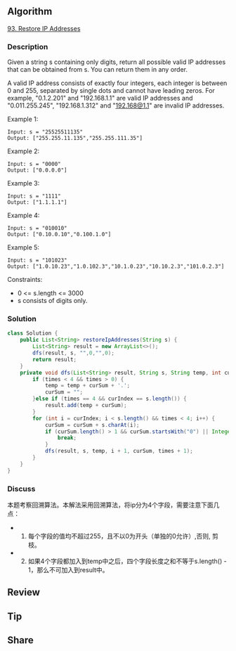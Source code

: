 ## Algorithm

[93. Restore IP Addresses](https://leetcode.com/problems/restore-ip-addresses/)

### Description

Given a string s containing only digits, return all possible valid IP addresses that can be obtained from s. You can return them in any order.

A valid IP address consists of exactly four integers, each integer is between 0 and 255, separated by single dots and cannot have leading zeros. For example, "0.1.2.201" and "192.168.1.1" are valid IP addresses and "0.011.255.245", "192.168.1.312" and "192.168@1.1" are invalid IP addresses.

Example 1:

```
Input: s = "25525511135"
Output: ["255.255.11.135","255.255.111.35"]
```

Example 2:

```
Input: s = "0000"
Output: ["0.0.0.0"]
```

Example 3:

```
Input: s = "1111"
Output: ["1.1.1.1"]
```

Example 4:

```
Input: s = "010010"
Output: ["0.10.0.10","0.100.1.0"]
```

Example 5:

```
Input: s = "101023"
Output: ["1.0.10.23","1.0.102.3","10.1.0.23","10.10.2.3","101.0.2.3"]
```

Constraints:

- 0 <= s.length <= 3000
- s consists of digits only.

### Solution

```java
class Solution {
    public List<String> restoreIpAddresses(String s) {
        List<String> result = new ArrayList<>();
        dfs(result, s, "",0,"",0);
        return result;
    }
    private void dfs(List<String> result, String s, String temp, int curIndex, String curSum, int times) {
        if (times < 4 && times > 0) {
            temp = temp + curSum + '.';
            curSum = "";
        }else if (times == 4 && curIndex == s.length()) {
            result.add(temp + curSum);
        }
        for (int i = curIndex; i < s.length() && times < 4; i++) {
            curSum = curSum + s.charAt(i);
            if (curSum.length() > 1 && curSum.startsWith("0") || Integer.parseInt(curSum) > 255){
                break;
            }
            dfs(result, s, temp, i + 1, curSum, times + 1);
        }
    }
}
```

### Discuss

本题考察回溯算法。本解法采用回溯算法，将ip分为4个字段，需要注意下面几点：

- 1. 每个字段的值均不超过255，且不以0为开头（单独的0允许）,否则, 剪枝。

- 2. 如果4个字段都加入到temp中之后，四个字段长度之和不等于s.length() - 1，那么不可加入到result中。

## Review


## Tip


## Share
